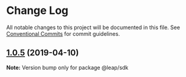 # Change Log

All notable changes to this project will be documented in this file.
See [Conventional Commits](https://conventionalcommits.org) for commit guidelines.

## [1.0.5](https://github.com/Dhalsimzhao/lerna-rollup/compare/v1.0.4...v1.0.5) (2019-04-10)

**Note:** Version bump only for package @leap/sdk
